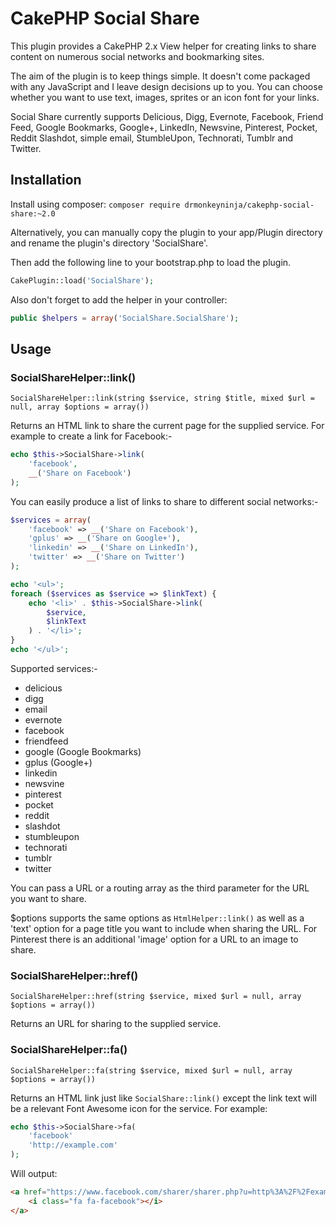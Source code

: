 CakePHP Social Share
====================

This plugin provides a CakePHP 2.x View helper for creating links to share content on numerous social networks and bookmarking sites.

The aim of the plugin is to keep things simple. It doesn't come packaged with any JavaScript and I leave design decisions up to you. You can choose whether you want to use text, images, sprites or an icon font for your links.

Social Share currently supports Delicious, Digg, Evernote, Facebook, Friend Feed, Google Bookmarks, Google+, LinkedIn, Newsvine, Pinterest, Pocket, Reddit Slashdot, simple email, StumbleUpon, Technorati, Tumblr and Twitter.

Installation
------------

Install using composer: `composer require drmonkeyninja/cakephp-social-share:~2.0`

Alternatively, you can manually copy the plugin to your app/Plugin directory and rename the plugin's directory 'SocialShare'.

Then add the following line to your bootstrap.php to load the plugin.
```php
CakePlugin::load('SocialShare');
```

Also don't forget to add the helper in your controller:
```php
public $helpers = array('SocialShare.SocialShare');
```

Usage
-----

### SocialShareHelper::link()
```
SocialShareHelper::link(string $service, string $title, mixed $url = null, array $options = array())
```

Returns an HTML link to share the current page for the supplied service. For example to create a link for Facebook:-
```php
echo $this->SocialShare->link(
	'facebook',
	__('Share on Facebook')
);
```

You can easily produce a list of links to share to different social networks:-
```php
$services = array(
	'facebook' => __('Share on Facebook'),
	'gplus' => __('Share on Google+'),
	'linkedin' => __('Share on LinkedIn'),
	'twitter' => __('Share on Twitter')
);

echo '<ul>';
foreach ($services as $service => $linkText) {
	echo '<li>' . $this->SocialShare->link(
		$service,
		$linkText
	) . '</li>';
}
echo '</ul>';
```

Supported services:-

* delicious
* digg
* email
* evernote
* facebook
* friendfeed
* google (Google Bookmarks)
* gplus (Google+)
* linkedin
* newsvine
* pinterest
* pocket
* reddit
* slashdot
* stumbleupon
* technorati
* tumblr
* twitter

You can pass a URL or a routing array as the third parameter for the URL you want to share.

$options supports the same options as `HtmlHelper::link()` as well as a 'text' option for a page title you want to include when sharing the URL. For Pinterest there is an additional 'image' option for a URL to an image to share.

### SocialShareHelper::href()
```
SocialShareHelper::href(string $service, mixed $url = null, array $options = array())
```

Returns an URL for sharing to the supplied service.

### SocialShareHelper::fa()
```
SocialShareHelper::fa(string $service, mixed $url = null, array $options = array())
```

Returns an HTML link just like `SocialShare::link()` except the link text will be a relevant Font Awesome icon for the service.
For example:
```php
echo $this->SocialShare->fa(
	'facebook'
	'http://example.com'
);
```
Will output:
```html
<a href="https://www.facebook.com/sharer/sharer.php?u=http%3A%2F%2Fexample.com">
	<i class="fa fa-facebook"></i>
</a>
```
